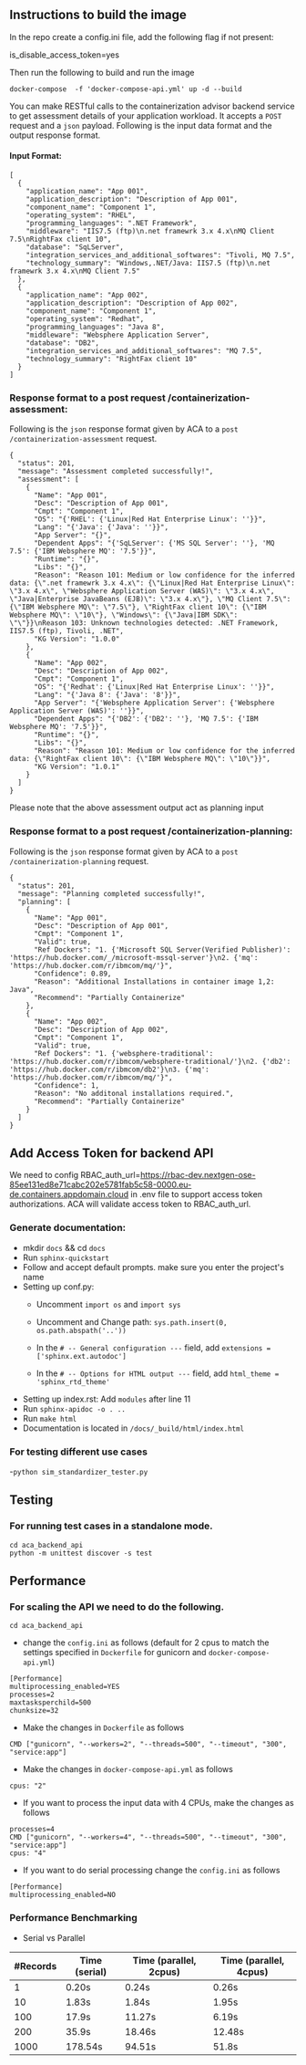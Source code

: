 ## Instructions to build the image
In the repo create a config.ini file, add the following flag if not present:

is_disable_access_token=yes

Then run the following to build and run the image
```
docker-compose  -f 'docker-compose-api.yml' up -d --build
```

You can make RESTful calls to the containerization advisor backend service to get assessment details of your application workload. It accepts a `POST` request and a `json` payload. Following is the input data format and the output response format. 


#### Input Format:

```
[
  {
    "application_name": "App 001",
    "application_description": "Description of App 001",
    "component_name": "Component 1",
    "operating_system": "RHEL",
    "programming_languages": ".NET Framework",
    "middleware": "IIS7.5 (ftp)\n.net framewrk 3.x 4.x\nMQ Client 7.5\nRightFax client 10",
    "database": "SqLServer",
    "integration_services_and_additional_softwares": "Tivoli, MQ 7.5",
    "technology_summary": "Windows,.NET/Java: IIS7.5 (ftp)\n.net framewrk 3.x 4.x\nMQ Client 7.5"
  },
  {
    "application_name": "App 002",
    "application_description": "Description of App 002",
    "component_name": "Component 1",
    "operating_system": "Redhat",
    "programming_languages": "Java 8",
    "middleware": "Websphere Application Server",
    "database": "DB2",
    "integration_services_and_additional_softwares": "MQ 7.5",
    "technology_summary": "RightFax client 10"
  }
]
```



### Response format to a post request /containerization-assessment:
Following is the `json` response format given by ACA to a `post /containerization-assessment` request.

```
{
  "status": 201,
  "message": "Assessment completed successfully!",
  "assessment": [
    {
      "Name": "App 001",
      "Desc": "Description of App 001",
      "Cmpt": "Component 1",
      "OS": "{'RHEL': {'Linux|Red Hat Enterprise Linux': ''}}",
      "Lang": "{'Java': {'Java': ''}}",
      "App Server": "{}",
      "Dependent Apps": "{'SqLServer': {'MS SQL Server': ''}, 'MQ 7.5': {'IBM Websphere MQ': '7.5'}}",
      "Runtime": "{}",
      "Libs": "{}",
      "Reason": "Reason 101: Medium or low confidence for the inferred data: {\".net framewrk 3.x 4.x\": {\"Linux|Red Hat Enterprise Linux\": \"3.x 4.x\", \"Websphere Application Server (WAS)\": \"3.x 4.x\", \"Java|Enterprise JavaBeans (EJB)\": \"3.x 4.x\"}, \"MQ Client 7.5\": {\"IBM Websphere MQ\": \"7.5\"}, \"RightFax client 10\": {\"IBM Websphere MQ\": \"10\"}, \"Windows\": {\"Java|IBM SDK\": \"\"}}\nReason 103: Unknown technologies detected: .NET Framework, IIS7.5 (ftp), Tivoli, .NET",
      "KG Version": "1.0.0"
    },
    {
      "Name": "App 002",
      "Desc": "Description of App 002",
      "Cmpt": "Component 1",
      "OS": "{'Redhat': {'Linux|Red Hat Enterprise Linux': ''}}",
      "Lang": "{'Java 8': {'Java': '8'}}",
      "App Server": "{'Websphere Application Server': {'Websphere Application Server (WAS)': ''}}",
      "Dependent Apps": "{'DB2': {'DB2': ''}, 'MQ 7.5': {'IBM Websphere MQ': '7.5'}}",
      "Runtime": "{}",
      "Libs": "{}",
      "Reason": "Reason 101: Medium or low confidence for the inferred data: {\"RightFax client 10\": {\"IBM Websphere MQ\": \"10\"}}",
      "KG Version": "1.0.1"
    }
  ]
}
```

Please note that the above assessment output act as planning input

### Response format to a post request /containerization-planning:
Following is the `json` response format given by ACA to a `post /containerization-planning` request.

```
{
  "status": 201,
  "message": "Planning completed successfully!",
  "planning": [
    {
      "Name": "App 001",
      "Desc": "Description of App 001",
      "Cmpt": "Component 1",
      "Valid": true,
      "Ref Dockers": "1. {'Microsoft SQL Server(Verified Publisher)': 'https://hub.docker.com/_/microsoft-mssql-server'}\n2. {'mq': 'https://hub.docker.com/r/ibmcom/mq/'}",
      "Confidence": 0.89,
      "Reason": "Additional Installations in container image 1,2: Java",
      "Recommend": "Partially Containerize"
    },
    {
      "Name": "App 002",
      "Desc": "Description of App 002",
      "Cmpt": "Component 1",
      "Valid": true,
      "Ref Dockers": "1. {'websphere-traditional': 'https://hub.docker.com/r/ibmcom/websphere-traditional/'}\n2. {'db2': 'https://hub.docker.com/r/ibmcom/db2'}\n3. {'mq': 'https://hub.docker.com/r/ibmcom/mq/'}",
      "Confidence": 1,
      "Reason": "No additonal installations required.",
      "Recommend": "Partially Containerize"
    }
  ]
}
```

## Add Access Token for backend API
We need to config RBAC_auth_url=https://rbac-dev.nextgen-ose-85ee131ed8e71cabc202e5781fab5c58-0000.eu-de.containers.appdomain.cloud in .env file to support access token authorizations. ACA will validate access token to RBAC_auth_url.


### Generate documentation:
- mkdir  ``docs`` && cd  ``docs``
- Run  ``sphinx-quickstart ``
- Follow  and accept default prompts. make sure you enter the project's name
- Setting up conf.py:
	* Uncomment ``import os`` and  ``import sys``
	* Uncomment and Change path: ``sys.path.insert(0, os.path.abspath('..'))``
    
    * In the ``# -- General configuration ---`` field, add ``extensions = ['sphinx.ext.autodoc']``
    
    * In the ``# -- Options for HTML output ---`` field,  add ``html_theme = 'sphinx_rtd_theme'``
 - Setting up index.rst:
 	Add ``modules``  after line 11
- Run  ``sphinx-apidoc -o . ..``
- Run  ``make html``
- Documentation is located in ``/docs/_build/html/index.html``

### For testing different use cases
-``python sim_standardizer_tester.py``


## Testing

### For running test cases in a standalone mode.

```
cd aca_backend_api
python -m unittest discover -s test
```

## Performance

### For scaling the API we need to do the following.
```
cd aca_backend_api
```
- change the ``config.ini`` as follows (default for 2 cpus to match the settings specified in ``Dockerfile`` for gunicorn and ``docker-compose-api.yml``)
```
[Performance]
multiprocessing_enabled=YES
processes=2
maxtasksperchild=500
chunksize=32
```

- Make the changes in ``Dockerfile`` as follows
```
CMD ["gunicorn", "--workers=2", "--threads=500", "--timeout", "300", "service:app"]
```

- Make the changes in ``docker-compose-api.yml`` as follows
```
cpus: "2"
```

- If you want to process the input data with 4 CPUs, make the changes as follows

```
processes=4
CMD ["gunicorn", "--workers=4", "--threads=500", "--timeout", "300", "service:app"]
cpus: "4"
```

- If you want to do serial processing change the ``config.ini`` as follows

```
[Performance]
multiprocessing_enabled=NO
```

### Performance Benchmarking

- Serial vs Parallel

| #Records | Time (serial) | Time (parallel, 2cpus) | Time (parallel, 4cpus) |
|---------|---------------|------------------------|------------------------|
| 1       | 0.20s         | 0.24s                  | 0.26s                  |
| 10      | 1.83s         | 1.84s                  | 1.95s                  |
| 100     | 17.9s         | 11.27s                 | 6.19s                  |
| 200     | 35.9s         | 18.46s                 | 12.48s                 |
| 1000    | 178.54s       | 94.51s                 | 51.8s                  |


